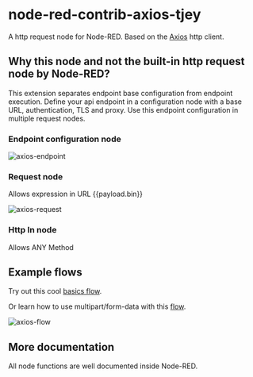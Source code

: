 # node-red-contrib-axios-tjey

A http request node for Node-RED.
Based on the [Axios](https://www.npmjs.com/package/axios) http client.

## Why this node and not the built-in http request node by Node-RED?

This extension separates endpoint base configuration from endpoint execution.
Define your api endpoint in a configuration node with a base URL, authentication, TLS and proxy.
Use this endpoint configuration in multiple request nodes.

### Endpoint configuration node

![axios-endpoint](https://raw.githubusercontent.com/steineey/node-red-contrib-axios/master/examples/axios-endpoint.png)

### Request node
Allows expression in URL {{payload.bin}}

![axios-request](https://raw.githubusercontent.com/steineey/node-red-contrib-axios/master/examples/axios-request.png)

### Http In node
Allows ANY Method

## Example flows

Try out this cool [basics flow](https://github.com/steineey/node-red-contrib-axios/blob/master/examples/basics.json).

Or learn how to use multipart/form-data with this [flow](https://github.com/steineey/node-red-contrib-axios/blob/master/examples/form-data.json).

![axios-flow](https://raw.githubusercontent.com/steineey/node-red-contrib-axios/master/examples/axios-flow.png)

## More documentation

All node functions are well documented inside Node-RED.
